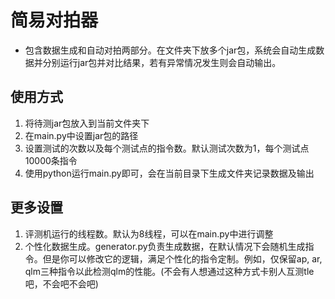 # 简易对拍器
* 包含数据生成和自动对拍两部分。在文件夹下放多个jar包，系统会自动生成数据并分别运行jar包并对比结果，若有异常情况发生则会自动输出。
  
## 使用方式
1. 将待测jar包放入到当前文件夹下
2. 在main.py中设置jar包的路径
3. 设置测试的次数以及每个测试点的指令数。默认测试次数为1，每个测试点10000条指令
4. 使用python运行main.py即可，会在当前目录下生成文件夹记录数据及输出

## 更多设置
1. 评测机运行的线程数。默认为8线程，可以在main.py中进行调整
2. 个性化数据生成。generator.py负责生成数据，在默认情况下会随机生成指令。但是你可以修改它的逻辑，满足个性化的指令定制。例如，仅保留ap, ar, qlm三种指令以此检测qlm的性能。(不会有人想通过这种方式卡别人互测tle吧，不会吧不会吧)